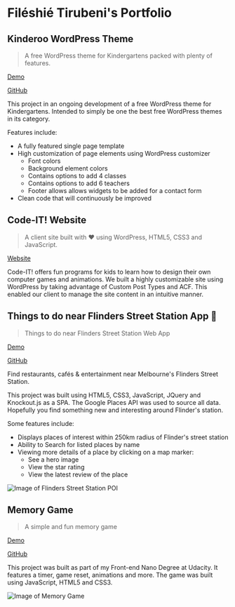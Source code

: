 # Filéshié Tirubeni's Portfolio


## Kinderoo WordPress Theme 
> A free WordPress theme for Kindergartens packed with plenty of features.

[Demo](https://kinderoo.powerwebpress.com.au)

[GitHub](https://github.com/Fileshie/kinderoo)

This project in an ongoing development of a free WordPress theme for Kindergartens. Intended to simply be one the best free WordPress themes in its category.

Features include:
* A fully featured single page template
* High customization of page elements using WordPress customizer
  * Font colors
  * Background element colors
  * Contains options to add 4 classes
  * Contains options to add 6 teachers
  * Footer allows allows widgets to be added for a contact form
* Clean code that will continuously be improved



## Code-IT! Website

> A client site built with ❤️ using WordPress, HTML5, CSS3 and JavaScript.
 
[Website](http://code-it.com.au)

Code-IT! offers fun programs for kids to learn how to design their own computer games and animations. 
We built a highly customizable site using WordPress by taking advantage of Custom Post Types and ACF. This enabled our client to manage the site content in an intuitive manner.



## Things to do near Flinders Street Station App 🚉

> Things to do near Flinders Street Station Web App

[Demo](https://fileshie.github.io/melbourne-flinders-station/)

[GitHub](https://github.com/Fileshie/melbourne-flinders-station)


Find restaurants, cafés & entertainment near Melbourne's Flinders Street Station.

This project was built using HTML5, CSS3, JavaScript, JQuery and Knockout.js as a SPA. The Google Places API was used to source all data. Hopefully you find something new and interesting around Flinder's station.

Some features include:
* Displays places of interest within 250km radius of Flinder's street station
* Ability to Search for listed places by name
* Viewing more details of a place by clicking on a map marker:
  * See a hero image
  * View the star rating
  * View the latest review of the place

![Image of Flinders Street Station POI](https://fileshie.github.io/portfolio/Flinders_Streeet_POI.png)


## Memory Game

> A simple and fun memory game 

[Demo](https://fileshie.github.io/memory-game/)

[GitHub](https://fileshie.github.io/memory-game)

This project was built as part of my Front-end Nano Degree at Udacity. It features a timer, game reset, animations and more. 
The game was built using JavaScript, HTML5 and CSS3.


![Image of Memory Game](https://fileshie.github.io/portfolio/Matching_Game.png)

